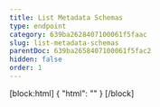 ```yaml
---
title: List Metadata Schemas
type: endpoint
category: 639ba2628407100061f5faac
slug: list-metadata-schemas
parentDoc: 639ba2658407100061f5fac2
hidden: false
order: 1
---
```

[block:html]
{
  "html": "<style>\n.LanguagePicker-divider { \n  display: none; }\n</style>"
}
[/block]